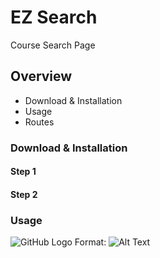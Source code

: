 # EZ Search
Course Search Page

## Overview
* Download & Installation
* Usage
* Routes

### Download & Installation

#### Step 1
#### Step 2

### Usage
![GitHub Logo](https://upload.wikimedia.org/wikipedia/commons/0/0f/Grosser_Panda.JPG)
Format: ![Alt Text](url)
